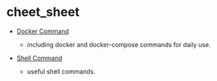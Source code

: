# cheet_sheet

- [Docker Command](https://github.com/ujway/cheet_sheet/blob/master/docker_command.md)
  - including docker and docker-compose commands for daily use.

- [Shell Command](https://github.com/ujway/cheet_sheet/blob/master/shell.md)
  - useful shell commands.
